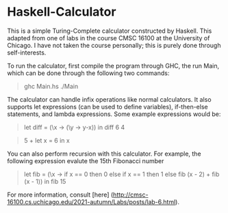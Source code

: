 # Haskell-Calculator
This is a simple Turing-Complete calculator constructed by Haskell. This adapted from one of labs in the course CMSC 16100 at the University of Chicago. I have not taken the course personally; this is purely done through self-interests. 

To run the calculator, first compile the program through GHC, the run Main, which can be done through the following two commands: 

> ghc Main.hs
> ./Main

The calculator can handle infix operations like normal calculators. It also supports let expressions (can be used to define variables), if-then-else statements, and lambda expressions. Some example expressions would be: 

> let diff = (\x -> (\y -> y-x)) in diff 6 4

> 5 + let x = 6 in x

You can also perform recursion with this calculator. For example, the following expression evalute the 15th Fibonacci number

> let fib = (\x -> if x == 0 then 0 else if x == 1 then 1 else fib (x - 2) +  fib (x - 1)) in fib 15

For more information, consult [here] (http://cmsc-16100.cs.uchicago.edu/2021-autumn/Labs/posts/lab-6.html). 